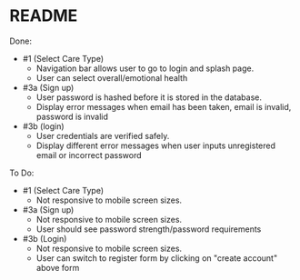 # README

Done:
- #1 (Select Care Type)
    - Navigation bar allows user to go to login and splash page.
    - User can select overall/emotional health
- #3a (Sign up) 
    - User password is hashed before it is stored in the database.
    - Display error messages when email has been taken, email is invalid, password is invalid
- #3b (login)
    - User credentials are verified safely. 
    - Display different error messages when user inputs unregistered email or incorrect password


To Do:
- #1 (Select Care Type)
    - Not responsive to mobile screen sizes.
- #3a (Sign up)
    - Not responsive to mobile screen sizes.
    - User should see password strength/password requirements
- #3b (Login)
    - Not responsive to mobile screen sizes.
    - User can switch to register form by clicking on "create account" above form
    
